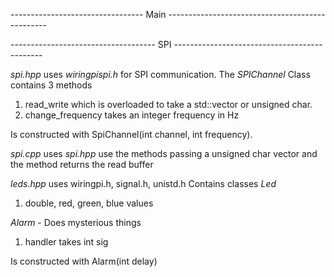 
--------------------------------- Main ------------------------------------------------





------------------------------------ SPI ---------------------------------------------

_spi.hpp_ uses _wiringpispi.h_ for SPI communication.
The *SPIChannel* Class contains 3 methods
1. read_write which is overloaded to take a std::vector<unsigned char> or unsigned char.
2. change_frequency takes an integer frequency in Hz

Is constructed with SpiChannel(int channel, int frequency).

_spi.cpp_ uses _spi.hpp_
use the methods passing a unsigned char vector and the method returns the read buffer

_leds.hpp_ uses wiringpi.h, signal.h, unistd.h
Contains classes 
*Led*
1. double, red, green, blue values

*Alarm* - Does mysterious things
1. handler takes int sig

Is constructed with Alarm(int delay)





